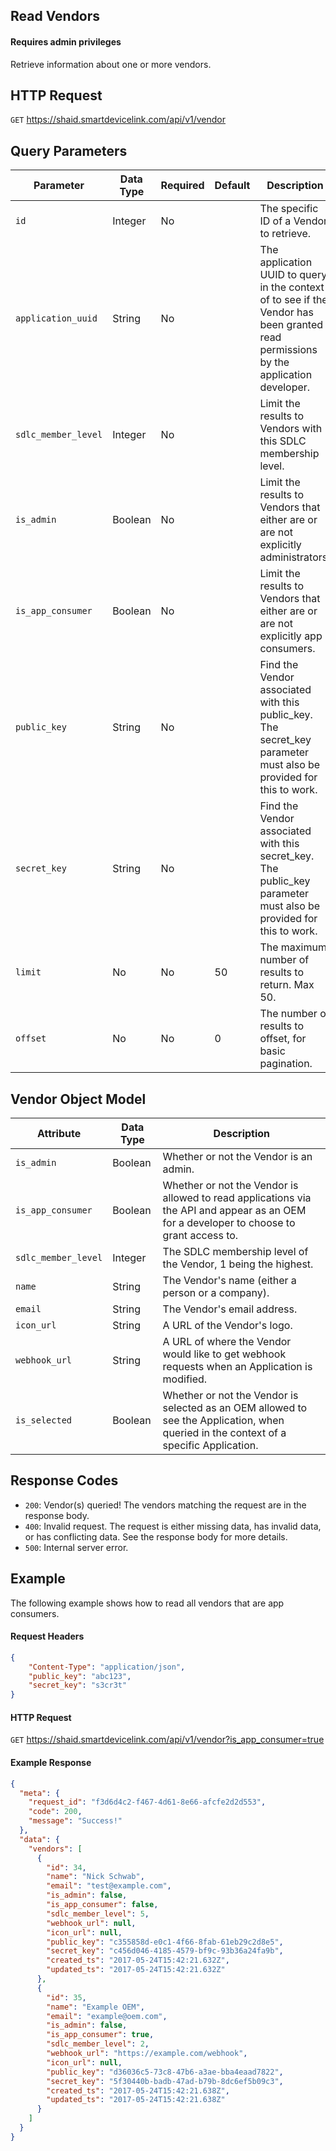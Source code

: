 ## Read Vendors
#### Requires admin privileges
Retrieve information about one or more vendors.

## HTTP Request
`GET` https://shaid.smartdevicelink.com/api/v1/vendor

## Query Parameters
| Parameter | Data Type | Required | Default | Description |
|-----------|-----------|----------|---------|-------------|
| `id` | Integer | No | | The specific ID of a Vendor to retrieve. |
| `application_uuid` | String | No | | The application UUID to query in the context of to see if the Vendor has been granted read permissions by the application developer. |
| `sdlc_member_level` | Integer | No | | Limit the results to Vendors with this SDLC membership level. |
| `is_admin` | Boolean | No | | Limit the results to Vendors that either are or are not explicitly administrators. |
| `is_app_consumer` | Boolean | No | | Limit the results to Vendors that either are or are not explicitly app consumers. |
| `public_key` | String | No | | Find the Vendor associated with this public_key. The secret_key parameter must also be provided for this to work. |
| `secret_key` | String | No | | Find the Vendor associated with this secret_key. The public_key parameter must also be provided for this to work. |
| `limit` | No | No | 50 | The maximum number of results to return. Max 50. |
| `offset` | No | No | 0 | The number of results to offset, for basic pagination. |

## Vendor Object Model
| Attribute | Data Type | Description |
|-----------|-----------|-------------|
| `is_admin` | Boolean | Whether or not the Vendor is an admin. |
| `is_app_consumer` | Boolean | Whether or not the Vendor is allowed to read applications via the API and appear as an OEM for a developer to choose to grant access to. |
| `sdlc_member_level` | Integer | The SDLC membership level of the Vendor, 1 being the highest. |
| `name` | String | The Vendor's name (either a person or a company). |
| `email` | String | The Vendor's email address. |
| `icon_url` | String | A URL of the Vendor's logo. |
| `webhook_url` | String | A URL of where the Vendor would like to get webhook requests when an Application is modified. |
| `is_selected` | Boolean | Whether or not the Vendor is selected as an OEM allowed to see the Application, when queried in the context of a specific Application. |

## Response Codes
* `200`: Vendor(s) queried! The vendors matching the request are in the response body.
* `400`: Invalid request. The request is either missing data, has invalid data, or has conflicting data. See the response body for more details.
* `500`: Internal server error.

## Example
The following example shows how to read all vendors that are app consumers.

#### Request Headers
```json
{
    "Content-Type": "application/json",
    "public_key": "abc123",
    "secret_key": "s3cr3t"
}
```

#### HTTP Request
`GET` https://shaid.smartdevicelink.com/api/v1/vendor?is_app_consumer=true

#### Example Response
```json
{
  "meta": {
    "request_id": "f3d6d4c2-f467-4d61-8e66-afcfe2d2d553",
    "code": 200,
    "message": "Success!"
  },
  "data": {
    "vendors": [
      {
        "id": 34,
        "name": "Nick Schwab",
        "email": "test@example.com",
        "is_admin": false,
        "is_app_consumer": false,
        "sdlc_member_level": 5,
        "webhook_url": null,
        "icon_url": null,
        "public_key": "c355858d-e0c1-4f66-8fab-61eb29c2d8e5",
        "secret_key": "c456d046-4185-4579-bf9c-93b36a24fa9b",
        "created_ts": "2017-05-24T15:42:21.632Z",
        "updated_ts": "2017-05-24T15:42:21.632Z"
      },
      {
        "id": 35,
        "name": "Example OEM",
        "email": "example@oem.com",
        "is_admin": false,
        "is_app_consumer": true,
        "sdlc_member_level": 2,
        "webhook_url": "https://example.com/webhook",
        "icon_url": null,
        "public_key": "d36036c5-73c8-47b6-a3ae-bba4eaad7822",
        "secret_key": "5f30440b-badb-47ad-b79b-8dc6ef5b09c3",
        "created_ts": "2017-05-24T15:42:21.638Z",
        "updated_ts": "2017-05-24T15:42:21.638Z"
      }
    ]
  }
}
```
